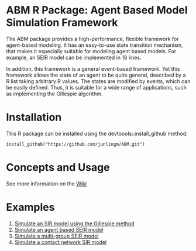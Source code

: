 # ABM R Package: Agent Based Model Simulation Framework

The ABM package provides a high-performance, flexible framework for agent-based modeling. It has an easy-to-use state transition mechanism, that makes it especially suitable for modeling agent based models. For example, an SEIR model can be implemented in 18 lines. 

In addition, this framework is a general event-based framework.  Yet this framework allows the state of an agent to be quite general, described by a R list taking arbitrary R values. The states are modified by events, which can be easily defined. Thus, it is suitable for a wide range of applications, such as implementing  the Gillespie algorithm.

# Installation

This R package can be installed using the devtoools::install_github method:
```
install_github("https://github.com/junlingm/ABM.git")
```

# Concepts and Usage

See more information on the [Wiki](https://github.com/junlingm/ABM/wiki/)

# Examples
  1. [Simulate an SIR model using the Gillespie method](https://github.com/junlingm/ABM/wiki/Gillespie-SIR)
  2. [Simulate an agent based SEIR model](https://github.com/junlingm/ABM/wiki/Agent-SIR)
  3. [Simulate a multi-group SEIR model](https://github.com/junlingm/ABM/wiki/Agent-Multigroup)
  4. [Simulate a contact network SIR model](https://github.com/junlingm/ABM/wiki/Agent-Network-SIR)

